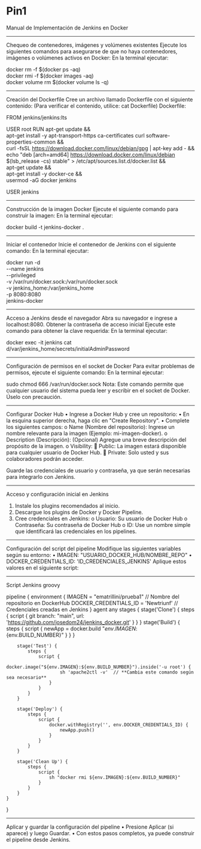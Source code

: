 # Pin1
Manual de Implementación de Jenkins en Docker
________________________________________
Chequeo de contenedores, imágenes y volúmenes existentes
Ejecute los siguientes comandos para asegurarse de que no haya contenedores, imágenes o volúmenes activos en Docker:
En la terminal ejecutar:


docker rm -f $(docker ps -aq)  
docker rmi -f $(docker images -aq)  
docker volume rm $(docker volume ls -q)
________________________________________
Creación del Dockerfile
Cree un archivo llamado Dockerfile con el siguiente contenido:
(Para verificar el contenido, utilice: cat Dockerfile)
Dockerfile:



FROM jenkins/jenkins:lts

USER root
RUN apt-get update && \
    apt-get install -y apt-transport-https ca-certificates curl software-properties-common && \
    curl -fsSL https://download.docker.com/linux/debian/gpg | apt-key add - && \
    echo "deb [arch=amd64] https://download.docker.com/linux/debian $(lsb_release -cs) stable" > /etc/apt/sources.list.d/docker.list && \
    apt-get update && \
    apt-get install -y docker-ce && \
    usermod -aG docker jenkins

USER jenkins
________________________________________
Construcción de la imagen Docker
Ejecute el siguiente comando para construir la imagen:
En la terminal ejecutar:

docker build -t jenkins-docker .
________________________________________
Iniciar el contenedor
Inicie el contenedor de Jenkins con el siguiente comando:
En la terminal ejecutar:


docker run -d \
  --name jenkins \
  --privileged \
  -v /var/run/docker.sock:/var/run/docker.sock \
  -v jenkins_home:/var/jenkins_home \
  -p 8080:8080 \
  jenkins-docker
________________________________________
Acceso a Jenkins desde el navegador
Abra su navegador e ingrese a localhost:8080.
Obtener la contraseña de acceso inicial
Ejecute este comando para obtener la clave requerida:
En la terminal ejecutar:


docker exec -it jenkins cat d/var/jenkins_home/secrets/initialAdminPassword
________________________________________
Configuración de permisos en el socket de Docker
Para evitar problemas de permisos, ejecute el siguiente comando:
En la terminal ejecutar:


sudo chmod 666 /var/run/docker.sock
Nota: Este comando permite que cualquier usuario del sistema pueda leer y escribir en el socket de Docker. Úselo con precaución.
________________________________________
Configurar Docker Hub
•	Ingrese a Docker Hub y cree un repositorio:
•	En la esquina superior derecha, haga clic en "Create Repository".
•	Complete los siguientes campos:
o	Name (Nombre del repositorio): Ingrese un nombre relevante para la imagen (Ejemplo: mi-imagen-docker).
o	Description (Descripción): (Opcional) Agregue una breve descripción del propósito de la imagen.
o	Visibility:
	Public: La imagen estará disponible para cualquier usuario de Docker Hub.
	Private: Solo usted y sus colaboradores podrán acceder.


Guarde las credenciales de usuario y contraseña, ya que serán necesarias para integrarlo con Jenkins.
________________________________________
Acceso y configuración inicial en Jenkins
1.	Instale los plugins recomendados al inicio.
2.	Descargue los plugins de Docker y Docker Pipeline.
3.	Cree credenciales en Jenkins:
o	Usuario: Su usuario de Docker Hub
o	Contraseña: Su contraseña de Docker Hub
o	ID: Use un nombre simple que identificará las credenciales en los pipelines.
________________________________________
Configuración del script del pipeline
Modifique las siguientes variables según su entorno:
•	IMAGEN: "USUARIO_DOCKER_HUB/NOMBRE_REPO"
•	DOCKER_CREDENTIALS_ID: 'ID_CREDENCIALES_JENKINS'
Aplique estos valores en el siguiente script:
________________________________________
Script Jenkins
groovy




pipeline {
    environment {
        IMAGEN = "ematrillini/prueba1"  // Nombre del repositorio en DockerHub
        DOCKER_CREDENTIALS_ID = 'Newtriunf'  // Credenciales creadas en Jenkins
    }
    agent any
    stages {
        stage('Clone') {
            steps {
                script {
                    git branch: "main", url: 'https://github.com/josedom24/jenkins_docker.git'
                }
            }
        }
        stage('Build') {
            steps {
                script {
                    newApp = docker.build "${env.IMAGEN}:${env.BUILD_NUMBER}"
                }
            }
        }

        stage('Test') {
            steps {
                script {
                    docker.image("${env.IMAGEN}:${env.BUILD_NUMBER}").inside('-u root') {
                        sh 'apache2ctl -v'  // **Cambia este comando según sea necesario**
                    }
                }
            }
        }

        stage('Deploy') {
            steps {
                script {
                    docker.withRegistry('', env.DOCKER_CREDENTIALS_ID) {
                        newApp.push()
                    }
                }
            }
        }

        stage('Clean Up') {
            steps {
                script {
                    sh "docker rmi ${env.IMAGEN}:${env.BUILD_NUMBER}"
                }
            }
        }
    }
}
________________________________________
Aplicar y guardar la configuración del pipeline
•	Presione Aplicar (si aparece) y luego Guardar.
•	Con estos pasos completos, ya puede construir el pipeline desde Jenkins.
